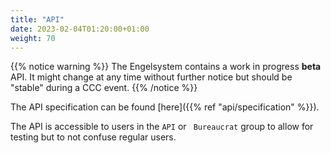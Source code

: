 ```yaml
---
title: "API"
date: 2023-02-04T01:20:00+01:00
weight: 70
---
```


{{% notice warning %}}
The Engelsystem contains a work in progress **beta** API.
It might change at any time without further notice but should be "stable" during a CCC event.
{{% /notice %}}

The API specification can be found [here]({{% ref "api/specification" %}}).

The API is accessible to users in the `API` or ` Bureaucrat` group to allow for testing
but to not confuse regular users.
